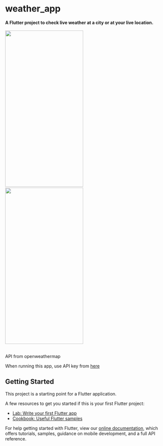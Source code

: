# weather_app

<b>A Flutter project to check live weather at a city or at your live location.</b>
  <br><br>
  <img src="https://github.com/Sukhani13/weather-app/blob/master/Images/HomeScreen.png" width="250" height="500">
  &nbsp;&nbsp;&nbsp;&nbsp;&nbsp;
  <img src="https://github.com/Sukhani13/weather-app/blob/master/Images/FinalScreen.png" width="250" height="500">
  <br><br>
  <p>API from openweathermap</p>
  <p>When running this app, use API key from <a href="https://openweathermap.org/current" target=_blank>here</a></p>


## Getting Started

This project is a starting point for a Flutter application.

A few resources to get you started if this is your first Flutter project:

- [Lab: Write your first Flutter app](https://flutter.dev/docs/get-started/codelab)
- [Cookbook: Useful Flutter samples](https://flutter.dev/docs/cookbook)

For help getting started with Flutter, view our
[online documentation](https://flutter.dev/docs), which offers tutorials,
samples, guidance on mobile development, and a full API reference.
